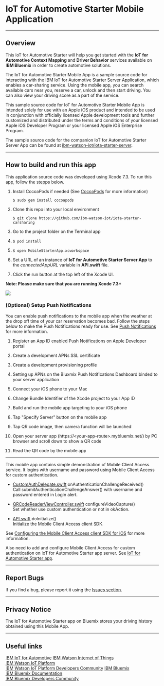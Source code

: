 # IoT for Automotive Starter Mobile Application
-----
## Overview
This IoT for Automotive Starter will help you get started with the **IoT for Automotive Context Mapping** and **Driver Behavior** services available on **IBM Bluemix** in order to create automotive solutions.

The IoT for Automotive Starter Mobile App is a sample source code for interacting with the IBM IoT for Automotive Starter Server Application, which enables a car-sharing service. Using the mobile app, you can search available cars near you, reserve a car, unlock and then start driving. You can also view your driving score as a part of the service.

This sample source code for IoT for Automotive Starter Mobile App is intended solely for use with an Apple iOS product and intended to be used in conjunction with officially licensed Apple development tools and further customized and distributed under the terms and conditions of your licensed Apple iOS Developer Program or your licensed Apple iOS Enterprise Program.

The sample source code for the companion IoT for Automotive Starter Server App can be found at [ibm-watson-iot/iota-starter-server](https://github.com/ibm-watson-iot/iota-starter-server).

-----
## How to build and run this app

This application source code was developed using Xcode 7.3.  To run this app, follow the stepps below.

1. Install CocoaPods if needed (See [CocoaPods](https://cocoapods.org/) for more information)

   ```$ sudo gem install cocoapods```

2. Clone this repo into your local environment

   ```$ git clone https://github.com/ibm-watson-iot/iota-starter-carsharing```

3. Go to the project folder on the Terminal app

4. ```$ pod install```

5. ```$ open MobileStarterApp.xcworkspace```

6. Set a URL of an instance of **IoT for Automotive Starter Server App** to the _connectedAppURL_ variable in **API.swift** file.

7. Click the run button at the top left of the Xcode UI.

**Note: Please make sure that you are running Xcode 7.3+**

[![](XcodePreview.jpg)](https://www.youtube.com/watch?v=9O5uoPsn0LA "Instructions")  

### (Optional) Setup Push Notifications
You can enable push notifications to the mobile app when the weather at the drop off time of your car reservation becomes bad. Follow the steps below to make the Push Notifications ready for use. See [Push Notifications](https://console.ng.bluemix.net/docs/services/mobilepush/t_push_provider_ios.html) for more information.

1. Register an App ID enabled Push Notifications on [Apple Developer](https://developer.apple.com/) portal

2. Create a development APNs SSL certificate

3. Create a development provisioning profile

4. Setting up APNs on the Bluxmix Push Notifications Dashboard binded to your server application

5. Connect your iOS phone to your Mac

6. Change Bundle Identifier of the Xcode project to your App ID

7. Build and run the mobile app targeting to your iOS phone

8. Tap "Specify Server" button on the mobile app

9. Tap QR code image, then camera function will be launched

10. Open your server app (https://&lt;your-app-route&gt;.mybluemix.net/) by PC browser and scroll down to show a QR code

11. Read the QR code by the mobile app

---
This mobile app contains simple demonstration of Mobile Client Access service. It logins with username and password using Mobile Client Access for custom authentication.

* [CustomAuthDelegate.swift](MobileStarterApp/CustomAuthDelegate.swift) onAuthenticationChallengeReceived()  
Call submitAuthenticationChallengeAnswer() with username and password entered in Login alert.

* [QRCodeReaderViewController.swift](MobileStarterApp/QRCodeReaderViewController.swift) configureVideoCapture()  
Set whether use custom authentication or not in okAction.

* [API.swift](MobileStarterApp/API.swift) doInitialize()  
Initialize the Mobile Client Access client SDK.

See [Configuring the Mobile Client Access client SDK for iOS](https://console.ng.bluemix.net/docs/services/mobileaccess/custom-auth-ios-swift-sdk.html) for more information.

Also need to add and configure Mobile Client Access for custom authentication on IoT for Automotive Starter app server.
See [IoT for Automotive Starter app]( https://github.com/ibm-watson-iot/iota-starter-server).

----
## Report Bugs
If you find a bug, please report it using the [Issues section](https://github.com/ibm-watson-iot/iota-starter-carsharing/issues).

----
## Privacy Notice
The IoT for Automotive Starter app on Bluemix stores your driving history obtained using this Mobile App.

----
## Useful links
[IBM IoT for Automotive](http://www.ibm.com/internet-of-things/iot-industry/iot-automotive)
[IBM Watson Internet of Things](http://www.ibm.com/internet-of-things/)  
[IBM Watson IoT Platform](http://www.ibm.com/internet-of-things/iot-solutions/watson-iot-platform/)   
[IBM Watson IoT Platform Developers Community](https://developer.ibm.com/iotplatform/)
[IBM Bluemix](https://bluemix.net/)  
[IBM Bluemix Documentation](https://www.ng.bluemix.net/docs/)  
[IBM Bluemix Developers Community](http://developer.ibm.com/bluemix)  

